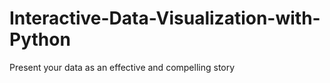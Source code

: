 # Interactive-Data-Visualization-with-Python
Present your data as an effective and compelling story
